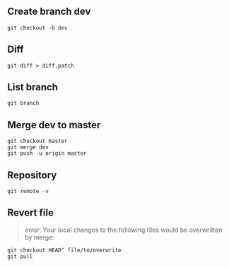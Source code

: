 ## Create branch dev

```
git checkout -b dev
```

## Diff
```
git diff > diff.patch
```

## List branch

```
git branch
```

## Merge dev to master

```
git checkout master 
git merge dev
git push -u origin master
```

## Repository

```
git remote -v
```

## Revert file

> error: Your local changes to the following files would be overwritten by merge:

```
git checkout HEAD^ file/to/overwrite
git pull
```

